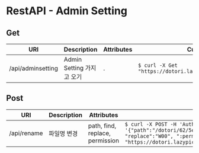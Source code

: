 # RestAPI - Admin Setting

## Get

| URI | Description | Attributes | Curl Example |
| --- | --- | --- | --- |
| /api/adminsetting | Admin Setting 가지고 오기 | . | `$ curl -X Get "https://dotori.lazypic.com/api/adminsetting"` |

## Post

| URI | Description | Attributes | Curl Example |
| --- | --- | --- | --- |
| /api/rename | 파일명 변경 | path, find, replace, permission | `$ curl -X POST -H 'Authorization: Basic {TOKEN}' -d '{"path":"/dotori/62/5e/1d/8e/1f9107/ad8e/ad/a0/17/data/","find":"A00", "replace":"W00", ":permission":false}'  "https://dotori.lazypic.com/api/rename"` |